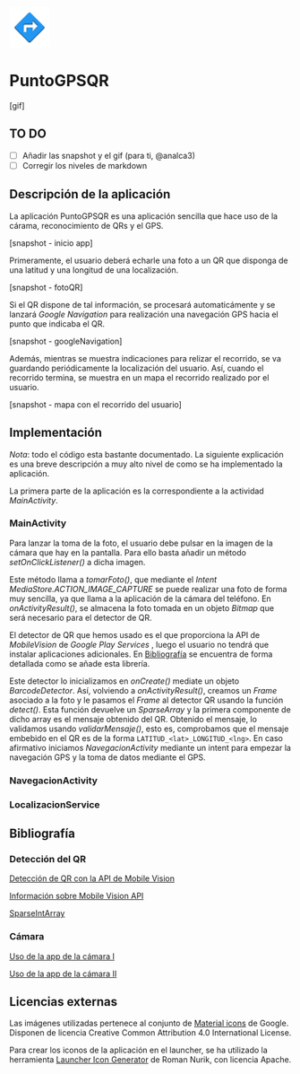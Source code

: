 ![PuntoGPSQR](app/src/main/res/mipmap-hdpi/ic_launcher.png)

# PuntoGPSQR

[gif]

## TO DO

* [ ] Añadir las snapshot y el gif (para ti, @analca3)
* [ ] Corregir los niveles de markdown

## Descripción de la aplicación

La aplicación PuntoGPSQR es una aplicación sencilla que hace uso de la cárama, reconocimiento de QRs y el GPS.

[snapshot - inicio app]

Primeramente, el usuario deberá echarle una foto a un QR que disponga de una latitud y una longitud de una localización.

[snapshot - fotoQR]

Si el QR dispone de tal información, se procesará automaticámente y se lanzará *Google Navigation* para realización una navegación GPS hacia el punto que indicaba el QR.

[snapshot - googleNavigation]

Además, mientras se muestra indicaciones para relizar el recorrido, se va guardando periódicamente la localización del usuario. Así, cuando el recorrido termina, se muestra en un mapa el recorrido realizado por el usuario.

[snapshot - mapa con el recorrido del usuario]


## Implementación

*Nota*: todo el código esta bastante documentado. La siguiente explicación es una breve descripción a muy alto nivel de como se ha implementado la aplicación.


La primera parte de la aplicación es la correspondiente a la actividad *MainActivity*.

### MainActivity

Para lanzar la toma de la foto, el usuario debe pulsar en la imagen de la cámara que hay en la pantalla. Para ello basta añadir un método *setOnClickListener()* a dicha imagen.

Este método llama a *tomarFoto()*, que mediante el *Intent* *MediaStore.ACTION_IMAGE_CAPTURE* se puede realizar una foto de forma muy sencilla, ya que llama a la aplicación de la cámara del teléfono. En *onActivityResult()*, se almacena la foto tomada en un objeto *Bitmap* que será necesario para el detector de QR.

El detector de QR que hemos usado es el que proporciona la API de *MobileVision* de *Google Play Services* , luego el usuario no tendrá que instalar aplicaciones adicionales. En [Bibliografía](https://github.com/ranea/AppsAndroid/tree/master/PuntoGPSQR#bibliografía) se encuentra de forma detallada como se añade esta librería.

Este detector lo inicializamos en *onCreate()* mediate un objeto *BarcodeDetector*. Así, volviendo a *onActivityResult()*, creamos un *Frame* asociado a la foto y le pasamos el *Frame* al detector QR usando la función *detect()*. Esta función devuelve un *SparseArray<Barcode>* y la primera componente de dicho array es el mensaje obtenido del QR. Obtenido el mensaje, lo validamos usando *validarMensaje()*, esto es, comprobamos que el mensaje embebido en el QR es de la forma `LATITUD_<lat>_LONGITUD_<lng>`. En caso afirmativo iniciamos *NavegacionActivity* mediante un intent para empezar la navegación GPS y la toma de datos mediante el GPS.

### NavegacionActivity

### LocalizacionService


## Bibliografía

### Detección del QR

[Detección de QR con la API de Mobile Vision](https://search-codelabs.appspot.com/codelabs/bar-codes#1)

[Información sobre Mobile Vision API](https://developers.google.com/vision/introduction)

[SparseIntArray](http://developer.android.com/intl/es/reference/android/util/SparseIntArray.html)


### Cámara

[Uso de la app de la cámara I](http://developer.android.com/intl/es/guide/topics/media/camera.html#intents)

[Uso de la app de la cámara II](http://developer.android.com/intl/es/guide/topics/media/camera.html#intent-receive)


## Licencias externas

Las imágenes utilizadas pertenece al conjunto de [Material icons](https://design.google.com/icons/) de Google. Disponen de licencia Creative Common Attribution 4.0 International License.

Para crear los iconos de la aplicación en el launcher, se ha utilizado la herramienta [Launcher Icon Generator](https://romannurik.github.io/AndroidAssetStudio/icons-launcher.html) de Roman Nurik, con licencia Apache.
